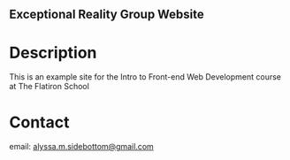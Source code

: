 Exceptional Reality Group Website
---

# Description

This is an example site for the Intro to Front-end Web Development course at The Flatiron School

# Contact

email: alyssa.m.sidebottom@gmail.com